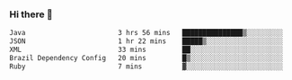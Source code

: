 ### Hi there 👋

<!--START_SECTION:waka-->

```txt
Java                       3 hrs 56 mins   ███████████████▒░░░░░░░░░   60.73 %
JSON                       1 hr 22 mins    █████▒░░░░░░░░░░░░░░░░░░░   21.08 %
XML                        33 mins         ██░░░░░░░░░░░░░░░░░░░░░░░   08.54 %
Brazil Dependency Config   20 mins         █▒░░░░░░░░░░░░░░░░░░░░░░░   05.19 %
Ruby                       7 mins          ▓░░░░░░░░░░░░░░░░░░░░░░░░   02.01 %
```

<!--END_SECTION:waka-->

<!--
**jerry-shao/jerry-shao** is a ✨ _special_ ✨ repository because its `README.md` (this file) appears on your GitHub profile.

Here are some ideas to get you started:

- 🔭 I’m currently working on ...
- 🌱 I’m currently learning ...
- 👯 I’m looking to collaborate on ...
- 🤔 I’m looking for help with ...
- 💬 Ask me about ...
- 📫 How to reach me: ...
- 😄 Pronouns: ...
- ⚡ Fun fact: ...
-->
